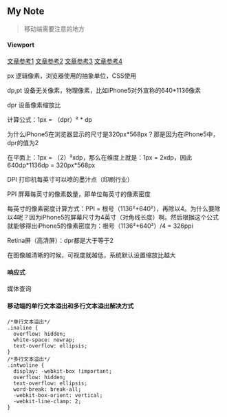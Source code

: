My Note
--------
> 移动端需要注意的地方

#### Viewport
<a href="https://www.cnblogs.com/2050/p/3877280.html">文章参考1</a>
<a href="https://github.com/CruxF/IMOOC/issues/4">文章参考2</a>
<a href="https://blog.csdn.net/sinat_32290679/article/details/78595760">文章参考3</a>
<a href="https://www.imooc.com/article/34720">文章参考4</a>

px 逻辑像素，浏览器使用的抽象单位，CSS使用

dp,pt 设备无关像素，物理像素，比如iPhone5对外宣称的640*1136像素

dpr 设备像素缩放比

计算公式：1px = （dpr）² * dp

为什么iPhone5在浏览器显示的尺寸是320px\*568px？那是因为在iPhone5中，dpr的值为2

在平面上：1px = （2）²xdp，那么在维度上就是：1px = 2xdp，因此640dp\*1136dp = 320px\*568px

DPI 打印机每英寸可以喷的墨汁点（印刷行业）

PPI 屏幕每英寸的像素数量，即单位每英寸的像素密度

每英寸的像素密度计算方式：PPI = 根号（1136²+640²），再除以4。为什么要除以4呢？因为iPhone5的屏幕尺寸为4英寸（对角线长度）啊。然后根据这个公式就能够得出iPhone5的像素密度为：根号（1136²+640²）/4 = 326ppi

Retina屏（高清屏）：dpr都是大于等于2

在图像越清晰的时候，可视度就越低，系统默认设置缩放比越大

#### 响应式

媒体查询

#### 移动端的单行文本溢出和多行文本溢出解决方式
```
/*单行文本溢出*/
.inaline {
  overflow: hidden;
  white-space: nowrap;
  text-overflow: ellipsis;
}
/*多行文本溢出*/
.intwoline {
  display: -webkit-box !important;
  overflow: hidden;
  text-overflow: ellipsis;
  word-break: break-all;
  -webkit-box-orient: vertical;
  -webkit-line-clamp: 2;
}
```